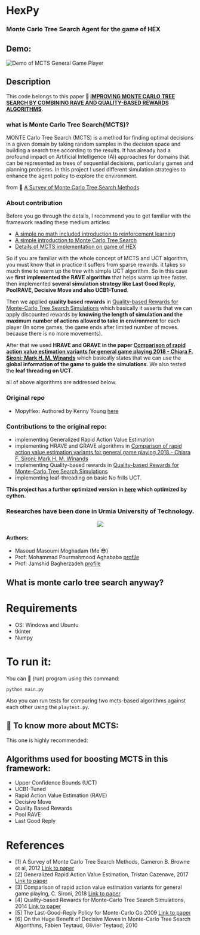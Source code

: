 # HexPy

### Monte Carlo Tree Search Agent for the game of HEX

## Demo:

![Demo of MCTS General Game Player](https://github.com/masouduut94/MCTS-agent-python/blob/master/resources/demo.gif) 

## Description
This code belongs to this paper **:link: [IMPROVING MONTE CARLO TREE SEARCH BY COMBINING
RAVE AND QUALITY-BASED REWARDS ALGORITHMS](https://github.com/masouduut94/MCTS-agent-python/blob/master/paper/CONFITC04_172.pdf)**.

### what is Monte Carlo Tree Search(MCTS)?
MONTE Carlo Tree Search (MCTS) is a method for finding optimal decisions in a given domain by
taking random samples in the decision space and building a search tree according to the results.
It has already had a profound impact on Artificial Intelligence (AI) approaches for domains that
can be represented as trees of sequential decisions, particularly games and planning problems. 
In this project I used different simulation strategies to enhance the agent policy to explore the environment.

 from :link: [A Survey of Monte Carlo Tree Search Methods](http://ieeexplore.ieee.org/abstract/document/6145622/)

### About contribution
Before you go through the details, I recommend you to get familiar with the framework reading these medium articles:
- [A simple no math included introduction to reinforcement learning](https://towardsdatascience.com/monte-carlo-tree-search-a-case-study-along-with-implementation-part-1-ebc7753a5a3b)
- [A simple introduction to Monte Carlo Tree Search](https://towardsdatascience.com/monte-carlo-tree-search-implementing-reinforcement-learning-in-real-time-game-player-25b6f6ac3b43)
- [Details of MCTS implementation on game of HEX](https://towardsdatascience.com/monte-carlo-tree-search-implementing-reinforcement-learning-in-real-time-game-player-a9c412ebeff5)

So if you are familiar with the whole concept of MCTS and UCT algorithm, you must know that in practice it suffers from 
sparse rewards. it takes so much time to warm up the tree with simple UCT algorithm. So in this case we **first implemented
the RAVE algorithm** that helps warm up tree faster. then implemented **several simulation strategy like Last Good Reply,
PoolRAVE, Decisive Move and also UCB1-Tuned**.

Then we applied **quality based rewards** in [Quality-based Rewards for Monte-Carlo Tree Search Simulations](https://dl.acm.org/doi/10.5555/3006652.3006771) 
which basically it asserts that we can apply discounted rewards by **knowing the length of simulation and the 
maximum number of actions allowed to take in environment** for each player (In some games, the game ends after limited number of moves. because there is no more movements).

After that we used **HRAVE and GRAVE in the paper [Comparison of rapid action value estimation variants for general game playing 2018 - Chiara F. Sironi; Mark H. M. Winands](https://ieeexplore.ieee.org/document/7860429)**
which basically states that we can use the **global information of the game to guide the simulations**.
We also tested the **leaf threading on UCT**.

all of above algorithms are addressed below.

### Original repo

- MopyHex: Authored by Kenny Young [here](https://github.com/kenjyoung/mopyhex)

### Contributions to the original repo:
- implementing Generalized Rapid Action Value Estimation
- implementing HRAVE and GRAVE algorithms in [Comparison of rapid action value estimation variants for general game playing 2018 - Chiara F. Sironi; Mark H. M. Winands](https://ieeexplore.ieee.org/document/7860429)
- implementing Quality-based rewards in [Quality-based Rewards for Monte-Carlo Tree Search Simulations](https://dl.acm.org/doi/10.5555/3006652.3006771)
- implementing leaf-threading on basic No frills UCT.

**This project has a further optimized version in [here](https://github.com/masouduut94/MCTS-agent-cythonized) which optimized by cython.**

### Researches have been done in **Urmia University of Technology**.
<p align="center">

<img src="https://github.com/masouduut94/MCTS-agent-python/blob/master/image/ssss.png">
    
</p>

#### Authors: 
- Masoud Masoumi Moghadam (Me :sunglasses:)
- Prof: Mohammad Pourmahmood Aghababa [profile](https://bit.ly/3dV23Be)
- Prof: Jamshid Bagherzadeh [profile](https://bit.ly/3dPX4Sc)

## What is monte carlo tree search anyway?


# Requirements
- OS: Windows  and Ubuntu
- tkinter
- Numpy

# To run it:
You can :running: (run) program using this command:

    python main.py

Also you can run tests for comparing two mcts-based algorithms against 
each other using the `playtest.py`.

## :closed_book: To know more about MCTS:

This one is highly recommended: 


## Algorithms used for boosting MCTS in this framework: 

- Upper Confidence Bounds (UCT)
- UCB1-Tuned
- Rapid Action Value Estimation (RAVE)
- Decisive Move 
- Quality Based Rewards
- Pool RAVE
- Last Good Reply


# References
- [1] A Survey of Monte Carlo Tree Search Methods, Cameron B. Browne et al, 2012 [Link to paper](https://ieeexplore.ieee.org/document/6145622)
- [2] Generalized Rapid Action Value Estimation, Tristan Cazenave,  2017 [Link to paper](https://www.ijcai.org/Proceedings/15/Papers/112.pdf)
- [3] Comparison of rapid action value estimation variants for general game playing, C. Sironi, 2018 [Link to paper](https://ieeexplore.ieee.org/document/7860429)
- [4] Quality-based Rewards for Monte-Carlo Tree Search Simulations, 2014 [Link to paper](https://dl.acm.org/doi/10.5555/3006652.3006771)
- [5] The Last-Good-Reply Policy for Monte-Carlo Go 2009 [Link to paper](https://www.semanticscholar.org/paper/The-Last-Good-Reply-Policy-for-Monte-Carlo-Go-Drake/980e6b8ef765b0fe4fc3fe8f068c79ac4169b00f) 
- [6] On the Huge Benefit of Decisive Moves in Monte-Carlo Tree Search Algorithms, Fabien Teytaud, Olivier Teytaud, 2010

